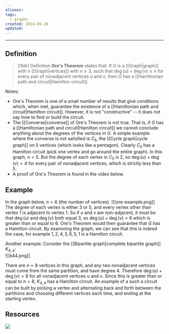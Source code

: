 ```yaml
---
aliases: 
tags:
  - graphs
created: 2024-09-20
updated:
---
```

---
## Definition 

> [!tldr] Definition
> **Ore's Theorem** states that: 
> If $G$ is a [[Graph|graph]] with $n$ [[Graph|vertices]] with $n \geq 3$, such that $\deg(u) + \deg(v) \geq n$ for every pair of nonadjacent vertices $u$ and $v$, then $G$ has a [[Hamiltonian path and circuit|Hamilton circuit]]. 

Notes: 
- Ore's Theorem is one of a small number of results that give conditions which, when met, guarantee the existence of a [[Hamiltonian path and circuit|Hamilton circuit]]. However, it is not "constructive" -- it does not say how to find or build the circuit. 
- The [[Converse|converse]] of Ore's Theorem is not true. That is, if $G$ has a [[Hamiltonian path and circuit|Hamilton circuit]] we cannot  conclude anything about the degrees of the vertices in $G$. A simple example where the converse is not satisfied is $C_5$, the [[Cycle graph|cycle graph]] on 5 vertices (which looks like a pentagon). Clearly $C_5$ has a Hamilton circuit (pick one vertex and go around the entire graph). In this graph, $n=5$. But the degree of each vertex in $C_5$ is 2, so $\deg(u) + \deg(v) = 4$ for every pair of nonadjacent vertices, which is strictly less than $5$. 
- A proof of Ore's Theorem is found in the video below. 

## Example

In the graph below, $n = 6$ (the number of vertices). 
![[ore-example.png]]
The degree of each vertex is either 3 or 5, and every vertex other than vertex 1 is adjacent to vertex 1. So if $u$ and $v$ are non-adjacent, it must be that $\deg(u)$ and $\deg(v)$ both equal 3, so $\deg(u) + \deg(v) = 6$ which is greater than or equal to 6. Ore's Theorem would then guarantee that $G$ has a Hamilton circuit. By examining the graph, we can see that this is indeed the case, for example $1, 2, 4, 3, 6, 5, 1$ is a Hamilton circuit. 

Another example: Consider the [[Bipartite graph|complete bipartite graph]] $K_{4,4}$:  
![[k44.png]]

There are $n=8$ vertices in this graph, and any two nonadjacent vertices must come from the same partition, and have degree 4. Therefore $\deg(u) + \deg(v) = 8$ for all nonadjacent vertices $u$ and $v$. Since this is greater than or equal to $n=8$, $K_{4,4}$ has a Hamilton circuit. An example of a such a circuit can be built by picking a vertex and alternating back and forth between the partitions and choosing different vertices each time, and ending at the starting vertex. 

## Resources 

![](https://www.youtube.com/watch?v=r0IHSXkSSGE)
